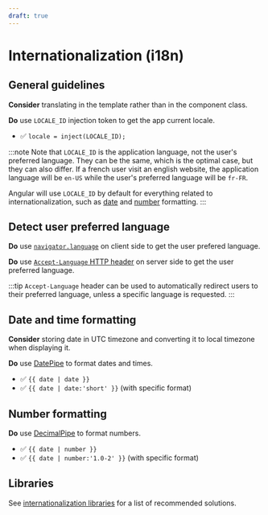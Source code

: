 ```yaml
---
draft: true
---
```


# Internationalization (i18n)

## General guidelines

**Consider** translating in the template rather than in the component class.

**Do** use `LOCALE_ID` injection token to get the app current locale.
- ✅ `locale = inject(LOCALE_ID);`

:::note
Note that `LOCALE_ID` is the application language, not the user's preferred language. They can be the same, which is the optimal case, but they can also differ. If a french user visit an english website, the application language will be `en-US` while the user's preferred language will be `fr-FR`.

Angular will use `LOCALE_ID` by default for everything related to internationalization, such as [date](#date-and-time-formatting) and [number](#number-formatting) formatting.
:::

## Detect user preferred language

**Do** use [`navigator.language`](https://developer.mozilla.org/en-US/docs/Web/API/Navigator/language) on client side to get the user prefered language.

**Do** use [`Accept-Language` HTTP header](https://developer.mozilla.org/en-US/docs/Web/HTTP/Reference/Headers/Accept-Language) on server side to get the user preferred language.

:::tip
`Accept-Language` header can be used to automatically redirect users to their preferred language, unless a specific language is requested.
:::

## Date and time formatting

**Consider** storing date in UTC timezone and converting it to local timezone when displaying it.

**Do** use [DatePipe](https://angular.io/api/common/DatePipe) to format dates and times.
- ✅ `{{ date | date }}`
- ✅ `{{ date | date:'short' }}` (with specific format)

## Number formatting

**Do** use [DecimalPipe](https://angular.io/api/common/DecimalPipe) to format numbers.
- ✅ `{{ date | number }}`
- ✅ `{{ date | number:'1.0-2' }}` (with specific format)

## Libraries

See [internationalization libraries](./external-libraries.md#internationalization-i18n) for a list of recommended solutions.
